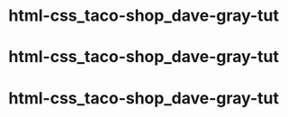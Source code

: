 # html-css_taco-shop_dave-gray-tut
# html-css_taco-shop_dave-gray-tut
# html-css_taco-shop_dave-gray-tut
